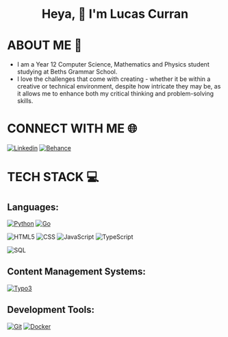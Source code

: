 <h1 align="center">Heya, 👋 I'm Lucas Curran</h1>

# ABOUT ME 💫
- I am a Year 12 Computer Science, Mathematics and Physics student studying at Beths Grammar School.
- I love the challenges that come with creating - whether it be within a creative or technical environment, despite how intricate they may be, as it allows me to enhance both my critical thinking and problem-solving skills.

# CONNECT WITH ME 🌐

[![Linkedin](https://img.shields.io/badge/linkedin-white?style=for-the-badge&logo=linkedin&logoColor=white&color=%230A66C2)](https://www.linkedin.com/in/lucascurrann/)
[![Behance](https://img.shields.io/badge/behance-white?style=for-the-badge&logo=behance&logoColor=white&color=%231769FF)](https://www.behance.net/lucascurran)

# TECH STACK 💻
## Languages: 

[![Python](https://img.shields.io/badge/python-white?style=for-the-badge&logo=python&logoColor=white&color=%233776AB)](https://www.python.org)
[![Go](https://img.shields.io/badge/golang-white?style=for-the-badge&logo=go&logoColor=white&color=%2300ADD8)](https://go.dev/)

![HTML5](https://img.shields.io/badge/html5-white?style=for-the-badge&logo=html5&logoColor=white&color=%23E34F26)
![CSS](https://img.shields.io/badge/css-white?style=for-the-badge&logo=css3&logoColor=white&color=%231572B6)
![JavaScript](https://img.shields.io/badge/javascript-white?style=for-the-badge&logo=javascript&logoColor=%23F7DF1E&color=%23323330)
![TypeScript](https://img.shields.io/badge/typescript-white?style=for-the-badge&logo=typescript&logoColor=white&color=%233178C6)

![SQL](https://img.shields.io/badge/sql-white?style=for-the-badge&logo=postgresql&logoColor=white&color=%23003B57)

## Content Management Systems:

[![Typo3](https://img.shields.io/badge/typo3-ffffff?style=for-the-badge&logo=typo3&logoColor=white&color=%23FF8700)](https://typo3.com)

## Development Tools:

[![Git](https://img.shields.io/badge/git-ffffff?style=for-the-badge&logo=git&logoColor=white&color=%23F05032)](https://git-scm.com) 
[![Docker](https://img.shields.io/badge/docker-white?style=for-the-badge&logo=docker&logoColor=white&color=%232496ED)](https://www.docker.com/)

